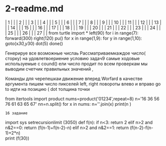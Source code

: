 # 2-readme.md
| 1 | |
| 2 | |
| 3 | |
| 4 | |
| 5 | |
| 6 | |
| 7 | |
| 8 | |
| 9 | |
| 10 | |
| 11 | |
| 12 | |
| 13 | |
| 14 | |
| 15 | |
| 16 | |
| 17 | |
| 18 | |
| 19 | |
| 20 | |
| 21 | |
| 22 | |
| 23 | |
| 24 | |
| 25 | |
| 26 | |
| 27 | |
from turtle import *
left(90)
for i in range(7):
    forward(300)
    right(120)
pu()
for x in range(1,9):
    for y in range(1,10):
        goto(x*30,y*30)
        dot(5)
done()

Генерируе все возможные числаь
Рассматриваемкаждое число( сторку) на удовлетвоериение условию задач9 самые ходовые используемые  с cound() 
ели число продит по всем проверкам мы выводим счетчик правильных значений , 

Команды для черепешкаи
  движение вперед Worfard в качестве аргумента пишем число пикселей 
  left, right  повороты влево и вправо
   go to  идти на позицию ( 
   dot толщина точки 
   
   from itertools import product
nums=product('01234',repeat=8)
n='16 36 56 76 61 63 65 67'
nn=n.split()
for x in nums:
    n=''.join(x)
    print(n )
    
    
    
    
    16 задание
 import sys
setrecursionlimit (3050)
def f(n):
    if n<3:
         return 2
    elif n>2 and n&2==0:
         return (f(n-1)+f(n-2)-n)
    elif n>2 and n&2==1:
       return (f(n-2)-f(n-1)+2*n)  
print (f(30))
   
